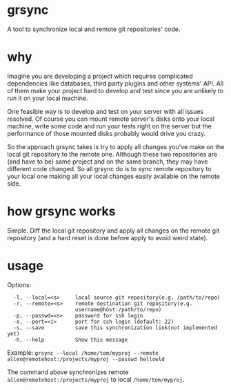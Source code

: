 # grsync

A tool to synchronize local and remote git repositories' code.

# why

Imagine you are developing a project which requires complicated dependencies like databases, third party plugins and other systems' API. All of them make your project hard to develop and test since you are unlikely to run it on your local machine.

One feasible way is to develop and test on your server with all issues resolved. Of course you can mount remote server's disks onto your local machine, write some code and run your tests right on the server but the performance of those mounted disks probably would drive you crazy.

So the approach grsync takes is try to apply all changes you've make on the local git repository to the remote one. Although these two repositories are (and have to be) same project and on the same branch, they may have different code changed. So all grsync do is to sync remote repository to your local one making all your local changes easily available on the remote side.

# how grsync works

Simple. Diff the local git repository and apply all changes on the remote git repository (and a hard reset is done before apply to avoid weird state).

# usage

Options:
```
  -l, --local=<s>     local source git repository(e.g. /path/to/repo)
  -r, --remote=<s>    remote destination git repository(e.g.
                      username@host:/path/to/repo)
  -p, --passwd=<s>    password for ssh login
  -o, --port=<i>      port for ssh login (default: 22)
  -s, --save          save this synchronization link(not implemented yet)
  -h, --help          Show this message
```

Example:
`grsync --local /home/tom/myproj --remote allen@remotehost:/projects/myproj --passwd hellowld`

The command above synchronizes remote `allen@remotehost:/projects/myproj` to local `/home/tom/myproj`.
